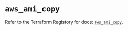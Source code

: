 # `aws_ami_copy`

Refer to the Terraform Registory for docs: [`aws_ami_copy`](https://registry.terraform.io/providers/hashicorp/aws/5.23.0/docs/resources/ami_copy).
